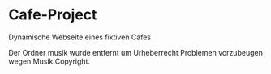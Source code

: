 # Cafe-Project
Dynamische Webseite eines fiktiven Cafes

Der Ordner musik wurde entfernt um Urheberrecht Problemen vorzubeugen wegen Musik Copyright. 
